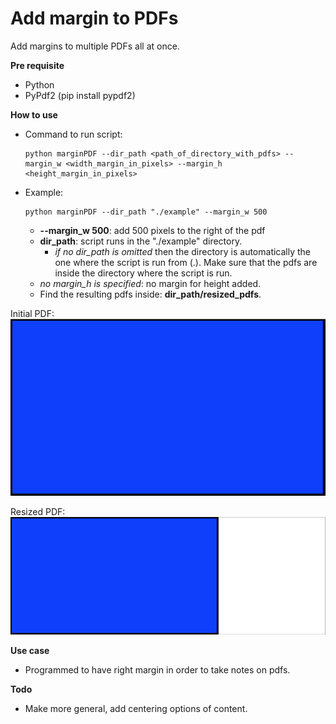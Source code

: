 Add margin to PDFs
========

Add margins to multiple PDFs all at once.

**Pre requisite**
  - Python 
  - PyPdf2 (pip install pypdf2)

**How to use**
  - Command to run script: 
                 
        python marginPDF --dir_path <path_of_directory_with_pdfs> --margin_w <width_margin_in_pixels> --margin_h <height_margin_in_pixels>

  - Example: 
          
        python marginPDF --dir_path "./example" --margin_w 500
    - **--margin_w 500**: add 500 pixels to the right of the pdf 
    - **dir_path**: script runs in the "./example" directory. 
      - *if no dir_path is omitted* then the directory is automatically the one where the script is run from (.). Make sure that the pdfs are inside the directory where the script is run.
    - *no margin_h is specified*: no margin for height added.
    - Find the resulting pdfs inside: **dir_path/resized_pdfs**.
  
Initial PDF:
![Initial Pdf](example/result_example/imgs_example.jpg)

Resized PDF:
![Initial Pdf](example/result_example/imgs_example_resized.jpg)

**Use case**
   - Programmed to have right margin in order to take notes on pdfs.

**Todo**

- Make more general, add centering options of content.
